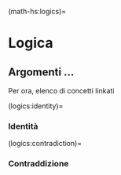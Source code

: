 (math-hs:logics)=
# Logica

## Argomenti ...

Per ora, elenco di concetti linkati

(logics:identity)=
### Identità


(logics:contradiction)=
### Contraddizione
